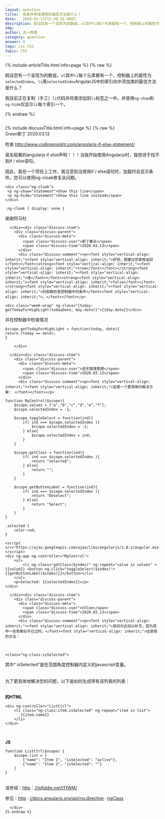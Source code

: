 ```yaml
---
layout: question
title:  有条件申请课程的最佳方法是什么？
date:   2020-03-13T12:30:15.000Z
description: 假设您有一个呈现为的数组，ul其中li每个元素都有一个，控制器上的属性为selectedIndex。li用selectedIndexAngularJS中的...
img: 
author: 古一西里
category: question
answer: 4
tags: css CSS
topic: CSS
---
```

<div class="article-root">
  <div class="article">
    {% include articleTitle.html info=page %}
    {% raw %}
    <div class="article-content"><p><font style="vertical-align: inherit;"><font style="vertical-align: inherit;">假设您有一个呈现为的数组，</font></font><code>ul</code><font style="vertical-align: inherit;"><font style="vertical-align: inherit;">其中</font></font><code>li</code><font style="vertical-align: inherit;"><font style="vertical-align: inherit;">每个元素都有一个，控制器上的属性为</font></font><code>selectedIndex</code><font style="vertical-align: inherit;"><font style="vertical-align: inherit;">。</font></font><code>li</code><font style="vertical-align: inherit;"><font style="vertical-align: inherit;">用</font></font><code>selectedIndex</code><font style="vertical-align: inherit;"><font style="vertical-align: inherit;">AngularJS中</font><font style="vertical-align: inherit;">的索引</font><font style="vertical-align: inherit;">向中添加类的最佳方法是</font><font style="vertical-align: inherit;">什么？</font></font></p>

<p><font style="vertical-align: inherit;"><font style="vertical-align: inherit;">我目前正在复制（手工）</font></font><code>li</code><font style="vertical-align: inherit;"><font style="vertical-align: inherit;">代码并将类添加到</font></font><code>li</code><font style="vertical-align: inherit;"><font style="vertical-align: inherit;">标签</font><font style="vertical-align: inherit;">之一中，</font><font style="vertical-align: inherit;">并使用</font></font><code>ng-show</code><font style="vertical-align: inherit;"><font style="vertical-align: inherit;">和</font></font><code>ng-hide</code><font style="vertical-align: inherit;"><font style="vertical-align: inherit;">仅显示</font></font><code>li</code><font style="vertical-align: inherit;"><font style="vertical-align: inherit;">每个索引</font><font style="vertical-align: inherit;">一个</font><font style="vertical-align: inherit;">。</font></font></p></div>
    {% endraw %}
  </div>
  <p style="height: 0;width:0;overflow: hidden;"> 第1557篇《有条件申请课程的最佳方法是什么？》来自Winter(https://github.com/aiyld/aiyld.github.io)的站点</p>
  <div class="discuss-wrapper">
    {% include discussTitle.html info=page %}
    {% raw %}
    <div class="discuss-item">
        <div class="discuss-parent">
          <div class="discuss-meta">
            <span class="discuss-user">Green斯丁</span>
            <span class="discuss-time">2020.03.13</span>
          </div>
          <div class="discuss-comment"><p><font style="vertical-align: inherit;"><font style="vertical-align: inherit;">检查 
 </font></font><a href="http://www.codinginsight.com/angularjs-if-else-statement/" rel="nofollow noreferrer"><font style="vertical-align: inherit;"><font style="vertical-align: inherit;">http://www.codinginsight.com/angularjs-if-else-statement/</font></font></a></p>

<p><font style="vertical-align: inherit;"><font style="vertical-align: inherit;">臭名昭著的angularjs if else声明！！！</font><font style="vertical-align: inherit;">当我开始使用Angularjs时，我惊讶于找不到if / else语句。</font></font></p>

<p><font style="vertical-align: inherit;"><font style="vertical-align: inherit;">因此，我在一个项目上工作，我注意到当使用if / else语句时，加载时会显示条件。</font><font style="vertical-align: inherit;">您可以使用ng-cloak修复此问题。</font></font></p>

<pre><code>&lt;div class="ng-cloak"&gt;<font></font>
 &lt;p ng-show="statement"&gt;Show this line&lt;/span&gt;<font></font>
 &lt;p ng-hide="statement"&gt;Show this line instead&lt;/span&gt;<font></font>
&lt;/div&gt;<font></font>
</code></pre>

<p><code>.ng-cloak { display: none }</code></p>

<p><font style="vertical-align: inherit;"><font style="vertical-align: inherit;">谢谢阿马杜</font></font></p></div>
        </div>
        
      </div><div class="discuss-item">
        <div class="discuss-parent">
          <div class="discuss-meta">
            <span class="discuss-user">斯丁番长</span>
            <span class="discuss-time">2020.03.13</span>
          </div>
          <div class="discuss-comment"><p><font style="vertical-align: inherit;"><font style="vertical-align: inherit;">好吧，我建议您使用返回</font></font><strong><font style="vertical-align: inherit;"><font style="vertical-align: inherit;">true</font></font></strong><font style="vertical-align: inherit;"><font style="vertical-align: inherit;">或</font></font><strong><font style="vertical-align: inherit;"><font style="vertical-align: inherit;">false</font></font></strong><font style="vertical-align: inherit;"><font style="vertical-align: inherit;">的函数检查控制器中的条件</font><font style="vertical-align: inherit;">。</font></font></p>

<pre><code>&lt;div class="week-wrap" ng-class="{today: getTodayForHighLight(todayDate, day.date)}"&gt;{{day.date}}&lt;/div&gt;
</code></pre>

<p><font style="vertical-align: inherit;"><font style="vertical-align: inherit;">并在控制器中检查情况 </font></font></p>

<pre><code>$scope.getTodayForHighLight = function(today, date){<font></font>
return (today == date);<font></font>
}<font></font>
</code></pre></div>
        </div>
        
      </div><div class="discuss-item">
        <div class="discuss-parent">
          <div class="discuss-meta">
            <span class="discuss-user">逆天猿理查德</span>
            <span class="discuss-time">2020.03.13</span>
          </div>
          <div class="discuss-comment"><p><font style="vertical-align: inherit;"><font style="vertical-align: inherit;">这是一个更简单的解决方案： </font></font></p>

<p></p><div class="snippet" data-lang="js" data-hide="false" data-console="false" data-babel="false">
<div class="snippet-code">
<pre class="snippet-code-js lang-js prettyprint-override"><code>function MyControl($scope){<font></font>
    $scope.values = ["a","b","c","d","e","f"];<font></font>
    $scope.selectedIndex = -1;<font></font>
    <font></font>
    $scope.toggleSelect = function(ind){<font></font>
        if( ind === $scope.selectedIndex ){<font></font>
            $scope.selectedIndex = -1;<font></font>
        } else{<font></font>
            $scope.selectedIndex = ind;<font></font>
        }<font></font>
    }<font></font>
    <font></font>
    $scope.getClass = function(ind){<font></font>
        if( ind === $scope.selectedIndex ){<font></font>
            return "selected";<font></font>
        } else{<font></font>
            return "";<font></font>
        }<font></font>
    }<font></font>
       <font></font>
    $scope.getButtonLabel = function(ind){<font></font>
        if( ind === $scope.selectedIndex ){<font></font>
            return "Deselect";<font></font>
        } else{<font></font>
            return "Select";<font></font>
        }<font></font>
    }<font></font>
}</code></pre>
<pre class="snippet-code-css lang-css prettyprint-override"><code>.selected {<font></font>
    color:red;<font></font>
}</code></pre>
<pre class="snippet-code-html lang-html prettyprint-override"><code>&lt;script src="https://ajax.googleapis.com/ajax/libs/angularjs/1.0.1/angular.min.js"&gt;&lt;/script&gt;<font></font>
&lt;div ng-app ng-controller="MyControl"&gt;<font></font>
    &lt;ul&gt;<font></font>
        &lt;li ng-class="getClass($index)" ng-repeat="value in values" &gt;{{value}} &lt;button ng-click="toggleSelect($index)"&gt;{{getButtonLabel($index)}}&lt;/button&gt;&lt;/li&gt;<font></font>
    &lt;/ul&gt;<font></font>
    &lt;p&gt;Selected: {{selectedIndex}}&lt;/p&gt;<font></font>
&lt;/div&gt;</code></pre>
</div>
</div>
<p></p></div>
        </div>
        
      </div><div class="discuss-item">
        <div class="discuss-parent">
          <div class="discuss-meta">
            <span class="discuss-user">Chloe</span>
            <span class="discuss-time">2020.03.13</span>
          </div>
          <div class="discuss-comment"><p><font style="vertical-align: inherit;"><font style="vertical-align: inherit;">我将对此加以补充，因为其中一些答案似乎已过时。</font><font style="vertical-align: inherit;">这是我的方法：
</font></font><br></p>

<pre><code>&lt;class="ng-class:isSelected"&gt;
</code></pre>

<p><font style="vertical-align: inherit;"><font style="vertical-align: inherit;">其中“ isSelected”是在范围角度控制器内定义的javascript变量。
</font></font><br><br><br><font style="vertical-align: inherit;"><font style="vertical-align: inherit;">
为了更具体地解决您的问题，以下是如何生成带有该列表的列表：
</font></font><br><br></p>

<p><b><font style="vertical-align: inherit;"><font style="vertical-align: inherit;">的HTML</font></font></b> <br></p>

<pre><code>&lt;div ng-controller="ListCtrl"&gt;  <font></font>
    &lt;li class="ng-class:item.isSelected" ng-repeat="item in list"&gt;   <font></font>
       {{item.name}}<font></font>
    &lt;/li&gt;  <font></font>
&lt;/div&gt;<font></font>
</code></pre>

<p><br></p>

<p><b><font style="vertical-align: inherit;"><font style="vertical-align: inherit;">JS</font></font></b> <br></p>

<pre><code>function ListCtrl($scope) {    <font></font>
    $scope.list = [  <font></font>
        {"name": "Item 1", "isSelected": "active"},  <font></font>
        {"name": "Item 2", "isSelected": ""}<font></font>
    ]<font></font>
}<font></font>
</code></pre>

<p><br><font style="vertical-align: inherit;"><font style="vertical-align: inherit;">
请参阅：</font><a href="http://jsfiddle.net/tTfWM/"><font style="vertical-align: inherit;">http</font></a><font style="vertical-align: inherit;">：</font></font><a href="http://jsfiddle.net/tTfWM/"><font style="vertical-align: inherit;"><font style="vertical-align: inherit;">//jsfiddle.net/tTfWM/</font></font></a></p>

<p><font style="vertical-align: inherit;"><font style="vertical-align: inherit;">参见：</font><a href="http://docs.angularjs.org/api/ng.directive:ngClass"><font style="vertical-align: inherit;">http</font></a><font style="vertical-align: inherit;"> : </font><a href="http://docs.angularjs.org/api/ng.directive:ngClass"><font style="vertical-align: inherit;">//docs.angularjs.org/api/ng.directive</font></a><font style="vertical-align: inherit;"> : </font></font><a href="http://docs.angularjs.org/api/ng.directive:ngClass"><font style="vertical-align: inherit;"><font style="vertical-align: inherit;">ngClass</font></font></a></p></div>
        </div>
        
      </div>
    {% endraw %}
  </div>
<div>
